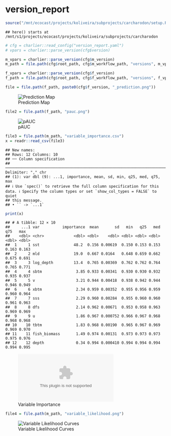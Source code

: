 version_report
================

``` r
source("/mnt/ecocast/projects/koliveira/subprojects/carcharodon/setup.R")
```

    ## here() starts at /mnt/s1/projects/ecocast/projects/koliveira/subprojects/carcharodon

``` r
# cfg = charlier::read_config("version_report.yaml")
# vpars = charlier::parse_version(cfg$version)

m_vpars = charlier::parse_version(cfg$m_version)
m_path = file.path(cfg$root_path, cfg$m_workflow_path, "versions", m_vpars[["major"]], m_vpars[["minor"]], cfg$m_version)

f_vpars = charlier::parse_version(cfg$f_version)
f_path = file.path(cfg$root_path, cfg$f_workflow_path, "versions", f_vpars[["major"]], f_vpars[["minor"]], cfg$f_version)
```

``` r
file = file.path(f_path, paste0(cfg$f_version, "_prediction.png"))
```

<figure>
<img
src="/mnt/s1/projects/ecocast/projects/koliveira/subprojects/carcharodon/workflows/forecast_workflow/versions/v01/0002/v01.0002.06/v01.0002.06_prediction.png"
alt="Prediction Map" />
<figcaption aria-hidden="true">Prediction Map</figcaption>
</figure>

``` r
file2 = file.path(f_path, "pauc.png")
```

<figure>
<img
src="/mnt/s1/projects/ecocast/projects/koliveira/subprojects/carcharodon/workflows/forecast_workflow/versions/v01/0002/v01.0002.06/pauc.png"
alt="pAUC" />
<figcaption aria-hidden="true">pAUC</figcaption>
</figure>

``` r
file3 = file.path(m_path, "variable_importance.csv")
x = readr::read_csv(file3)
```

    ## New names:
    ## Rows: 12 Columns: 10
    ## ── Column specification
    ## ──────────────────────────────────────────────────────────────────────────────────────────────────────────────────────── Delimiter: "," chr
    ## (1): var dbl (9): ...1, importance, mean, sd, min, q25, med, q75, max
    ## ℹ Use `spec()` to retrieve the full column specification for this data. ℹ Specify the column types or set `show_col_types = FALSE` to quiet
    ## this message.
    ## • `` -> `...1`

``` r
print(x)
```

    ## # A tibble: 12 × 10
    ##     ...1 var          importance  mean       sd   min   q25   med   q75   max
    ##    <dbl> <chr>             <dbl> <dbl>    <dbl> <dbl> <dbl> <dbl> <dbl> <dbl>
    ##  1     1 sst               48.2  0.156 0.00619  0.150 0.153 0.153 0.163 0.163
    ##  2     2 mld               19.0  0.667 0.0164   0.648 0.659 0.662 0.675 0.691
    ##  3     3 log_depth         13.4  0.765 0.00369  0.762 0.762 0.764 0.765 0.771
    ##  4     4 sbtm               3.85 0.933 0.00341  0.930 0.930 0.932 0.935 0.937
    ##  5     5 v                  3.21 0.944 0.00418  0.938 0.942 0.944 0.946 0.949
    ##  6     6 xbtm               2.34 0.959 0.00352  0.955 0.956 0.959 0.960 0.964
    ##  7     7 sss                2.29 0.960 0.00284  0.955 0.960 0.960 0.961 0.963
    ##  8     8 dfs                2.14 0.962 0.00671  0.953 0.958 0.963 0.969 0.969
    ##  9     9 u                  1.86 0.967 0.000752 0.966 0.967 0.968 0.968 0.968
    ## 10    10 tbtm               1.83 0.968 0.00190  0.965 0.967 0.969 0.969 0.970
    ## 11    11 fish_biomass       1.49 0.974 0.00131  0.973 0.973 0.973 0.975 0.976
    ## 12    12 depth              0.34 0.994 0.000410 0.994 0.994 0.994 0.994 0.995

<figure>
<embed
src="/mnt/s1/projects/ecocast/projects/koliveira/subprojects/carcharodon/workflows/modeling_workflow/versions/v01/000/v01.000.06/variable_importance.csv" />
<figcaption aria-hidden="true">Variable Importance</figcaption>
</figure>

``` r
file4 = file.path(m_path, "variable_likelihood.png")
```

<figure>
<img
src="/mnt/s1/projects/ecocast/projects/koliveira/subprojects/carcharodon/workflows/modeling_workflow/versions/v01/000/v01.000.06/variable_likelihood.png"
alt="Variable Likelihood Curves" />
<figcaption aria-hidden="true">Variable Likelihood Curves</figcaption>
</figure>
